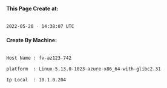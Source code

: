 
   
#### This Page Create at:

```bash

2022-05-20 - 14:38:07 UTC

```

#### Create By Machine:

```bash

Host Name : fv-az123-742

platform  : Linux-5.13.0-1023-azure-x86_64-with-glibc2.31

Ip Local  : 10.1.0.204

```


